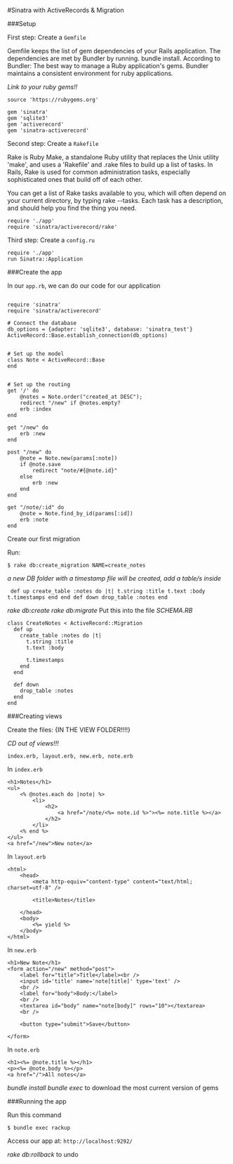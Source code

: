 #Sinatra with ActiveRecords & Migration

###Setup

First step: Create a `Gemfile`

Gemfile keeps the list of gem dependencies of your Rails application. The dependencies are met by Bundler by running. bundle install. According to Bundler: The best way to manage a Ruby application's gems. Bundler maintains a consistent environment for ruby applications.

*Link to your ruby gems!!*

```
source 'https://rubygems.org'

gem 'sinatra'
gem 'sqlite3'
gem 'activerecord'
gem 'sinatra-activerecord'

```

Second step: Create a `Rakefile`

Rake is Ruby Make, a standalone Ruby utility that replaces the Unix utility 'make', and uses a 'Rakefile' and .rake files to build up a list of tasks. In Rails, Rake is used for common administration tasks, especially sophisticated ones that build off of each other.

You can get a list of Rake tasks available to you, which will often depend on your current directory, by typing rake --tasks. Each task has a description, and should help you find the thing you need.



```
require './app' 
require 'sinatra/activerecord/rake'

```

Third step: Create a `config.ru`

```
require './app'
run Sinatra::Application
```

###Create the app

In our `app.rb`, we can do our code for our application

```

require 'sinatra'
require 'sinatra/activerecord'

# Connect the database
db_options = {adapter: 'sqlite3', database: 'sinatra_test'}
ActiveRecord::Base.establish_connection(db_options)


# Set up the model
class Note < ActiveRecord::Base
end


# Set up the routing
get '/' do
    @notes = Note.order("created_at DESC");
    redirect "/new" if @notes.empty?
    erb :index
end

get "/new" do
    erb :new
end

post "/new" do
    @note = Note.new(params[:note])
    if @note.save
        redirect "note/#{@note.id}"
    else
        erb :new
    end
end

get "/note/:id" do
    @note = Note.find_by_id(params[:id])
    erb :note
end

```

Create our first migration

Run:


	$ rake db:create_migration NAME=create_notes
	
	
	
*a new DB folder with a timestamp file will be created, add a table/s inside*

` def up
        create_table :notes do |t|
            t.string :title
            t.text :body
            t.timestamps
        end
    end
    def down
        drop_table :notes
    end`
    
  *rake db:create*
  *rake db:migrate*
Put this into the file *SCHEMA.RB*

```
class CreateNotes < ActiveRecord::Migration
  def up
    create_table :notes do |t|
      t.string :title
      t.text :body

      t.timestamps
    end
  end

  def down
    drop_table :notes
  end
end
```

###Creating views

Create the files: {IN THE VIEW FOLDER!!!!}

*CD out of views!!!*

`index.erb, layout.erb, new.erb, note.erb`

In `index.erb`

```
<h1>Notes</h1>
<ul>
    <% @notes.each do |note| %>
        <li>
            <h2>
                <a href="/note/<%= note.id %>"><%= note.title %></a>
            </h2>
        </li>
    <% end %>
</ul>
<a href="/new">New note</a>
```
In `layout.erb`

```
<html>
    <head>
        <meta http-equiv="content-type" content="text/html; charset=utf-8" />

        <title>Notes</title>

    </head>
    <body>
        <%= yield %>
    </body>
</html>
```

In `new.erb`

```
<h1>New Note</h1>
<form action="/new" method="post">
    <label for="title">Title</label><br />
    <input id='title' name='note[title]' type='text' />
    <br />
    <label for="body">Body:</label>
    <br />
    <textarea id="body" name="note[body]" rows="10"></textarea>
    <br />

    <button type="submit">Save</button>

</form>
```
In `note.erb`

```
<h1><%= @note.title %></h1>
<p><%= @note.body %></p>
<a href="/">All notes</a>
```

*bundle install*
*bundle exec* to download the most current version of gems



###Running the app

Run this command

	$ bundle exec rackup
	
Access our app at: `http://localhost:9292/`

*rake db:rollback* to undo




